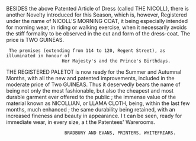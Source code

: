   BESIDES the above Patented Article of Dress (called THE NICOLL), there is
another Novelty introduced for this Season, which is, however, Registered under the
name of NICOLL'S MORNING COAT, it being especially intended for morning
wear, in riding or walking exercise, when it necessarily avoids the stiff formality to
be observed in the cut and form of the dress-coat. The price is TWO GUINEAS.




     The premises (extending from 114 to 120, Regent Street), as illuminated in honour of
                         Her Majesty's and the Prince's Birthdays.
   THE REGISTERED PALETOT is now ready for the Summer and Autumnal
Months, with all the new and patented improvements, included in the moderate price
of Two GUINEAS. Thus it deservedly bears the name of being not only the most
fashionable, but also the cheapest and most durable garment ever offered to the
public ; the immense value of the material known as NICOLLIAN, or LLAMA
CLOTH, being, within the last few months, much enhanced ; the same durability
being retained, with an increased fineness and beauty in appearance. I t can be
seen, ready for immediate wear, in every size, a t the Patentees' Warerooms.




                          BRADBURY AND EVANS, PRINTERS, WHITEFRIARS.
